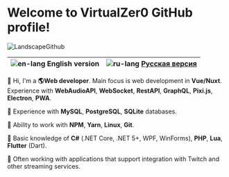 # Welcome to VirtualZer0 GitHub profile!

![LandscapeGithub](https://user-images.githubusercontent.com/45962846/130304281-dea7f4e2-b9a8-4161-bf24-59708ffec587.png)

| ![en-lang](https://user-images.githubusercontent.com/45962846/130303404-ce09c163-8e19-4572-aadf-624033998a02.png) English version | ![ru-lang](https://user-images.githubusercontent.com/45962846/130303407-53e63cb1-e30c-4313-a80d-dc8ddbb0f4ee.png) [Русская версия](https://github.com/VirtualZer0/VirtualZer0/blob/master/README.ru.md) |
| -------------------------------------------------: | ------------------------------------------------- |

👋 Hi, I'm a **🌎Web developer**. Main focus is web development in **Vue/Nuxt**. Experience with **WebAudioAPI**, **WebSocket**, **RestAPI**, **GraphQL**, **Pixi.js**, **Electron**, **PWA**.

🔸 Experience with **MySQL**, **PostgreSQL**, **SQLite** databases.

🔸 Ability to work with **NPM**, **Yarn**, **Linux**, **Git**.

🔸 Basic knowledge of **C#** (.NET Core, .NET 5+, WPF, WinForms), **PHP**, **Lua**, **Flutter** (Dart).

💠 Often working with applications that support integration with Twitch and other streaming services.

<!--
**VirtualZer0/VirtualZer0** is a ✨ _special_ ✨ repository because its `README.md` (this file) appears on your GitHub profile.

Here are some ideas to get you started:

- 🔭 I’m currently working on ...
- 🌱 I’m currently learning ...
- 👯 I’m looking to collaborate on ...
- 🤔 I’m looking for help with ...
- 💬 Ask me about ...
- 📫 How to reach me: ...
- 😄 Pronouns: ...
- ⚡ Fun fact: ...
-->

